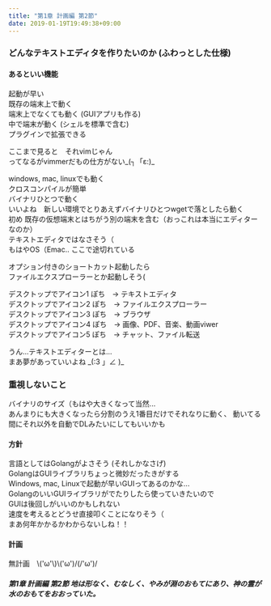```yaml
---
title: "第1章 計画編 第2節"
date: 2019-01-19T19:49:38+09:00
---
```


### どんなテキストエディタを作りたいのか (ふわっとした仕様)
#### あるといい機能
起動が早い  
既存の端末上で動く  
端末上でなくても動く  (GUIアプリも作る)  
中で端末が動く (シェルを標準で含む)  
プラグインで拡張できる  

ここまで見ると　それvimじゃん   
ってなるがvimmerだもの仕方がない\_(┐「ε:)\_  

windows, mac, linuxでも動く  
クロスコンパイルが簡単  
バイナリひとつで動く  
いいよね　新しい環境でとりあえずバイナリひとつwgetで落としたら動く  
初め
既存の仮想端末とはちがう別の端末を含む（おっこれは本当にエディターなのか）  
テキストエディタではなさそう（  
もはやOS（Emac.. ここで途切れている  

オプション付きのショートカット起動したら  
ファイルエクスプローラーとか起動しそう(  

デスクトップでアイコン1 ぽち　→ テキストエディタ  
デスクトップでアイコン2 ぽち　→ ファイルエクスプローラー  
デスクトップでアイコン3 ぽち　→ ブラウザ  
デスクトップでアイコン4 ぽち　→ 画像、PDF、音楽、動画viwer  
デスクトップでアイコン5 ぽち　→ チャット、ファイル転送  

うん...テキストエディターとは...  
まあ夢があっていいよね \_(:3 」∠ )\_   

### 重視しないこと
バイナリのサイズ（もはや大きくなって当然...  
あんまりにも大きくなったら分割のうえ1番目だけでそれなりに動く、
動いてる間にそれ以外を自動でDLみたいにしてもいいかも

#### 方針
言語としてはGolangがよさそう (それしかなさげ)  
GolangはGUIライブラリちょっと微妙だったきがする  
Windows, mac, Linuxで起動が早いGUIってあるのかな...  
GolangのいいGUIライブラリがでたりしたら使っていきたいので  
GUIは後回しがいいのかもしれない  
速度を考えるとどうせ直接叩くことになりそう（  
まあ何年かかるかわからないしね！！  

#### 計画
無計画　\\('ω'\\)\\('ω')/(/'ω')/  


##### 第1章 計画編 第2節 地は形なく、むなしく、やみが淵のおもてにあり、神の霊が水のおもてをおおっていた。
